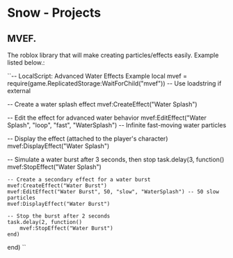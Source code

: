 # Snow  - Projects

## MVEF.

The roblox library that will make creating particles/effects easily. Example listed below.:

``-- LocalScript: Advanced Water Effects Example
local mvef = require(game.ReplicatedStorage:WaitForChild("mvef")) -- Use loadstring if external

-- Create a water splash effect
mvef:CreateEffect("Water Splash")

-- Edit the effect for advanced water behavior
mvef:EditEffect("Water Splash", "loop", "fast", "WaterSplash") -- Infinite fast-moving water particles

-- Display the effect (attached to the player's character)
mvef:DisplayEffect("Water Splash")

-- Simulate a water burst after 3 seconds, then stop
task.delay(3, function()
    mvef:StopEffect("Water Splash")
    
    -- Create a secondary effect for a water burst
    mvef:CreateEffect("Water Burst")
    mvef:EditEffect("Water Burst", 50, "slow", "WaterSplash") -- 50 slow particles
    mvef:DisplayEffect("Water Burst")
    
    -- Stop the burst after 2 seconds
    task.delay(2, function()
        mvef:StopEffect("Water Burst")
    end)
end)
``
